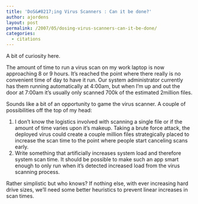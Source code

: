 ```yaml
---
title: 'DoS&#8217;ing Virus Scanners : Can it be done?'
author: ajordens
layout: post
permalink: /2007/05/dosing-virus-scanners-can-it-be-done/
categories:
  - citations
---
```

A bit of curiosity here.

The amount of time to run a virus scan on my work laptop is now approaching 8 or 9 hours. It&#8217;s reached the point where there really is no convenient time of day to have it run. Our system administrator currently has them running automatically at 4:00am, but when I&#8217;m up and out the door at 7:00am it&#8217;s usually only scanned 700k of the estimated 2million files.

Sounds like a bit of an opportunity to game the virus scanner. A couple of possibilities off the top of my head:

  1. I don&#8217;t know the logistics involved with scanning a single file or if the amount of time varies upon it&#8217;s makeup. Taking a brute force attack, the deployed virus could create a couple million files strategically placed to increase the scan time to the point where people start canceling scans early.
  2. Write something that artificially increases system load and therefore system scan time. It should be possible to make such an app smart enough to only run when it&#8217;s detected increased load from the virus scanning process.

Rather simplistic but who knows? If nothing else, with ever increasing hard drive sizes, we&#8217;ll need some better heuristics to prevent linear increases in scan times.